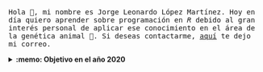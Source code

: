 <samp>Hola :wave:, mi nombre es Jorge Leonardo López Martínez. Hoy en día quiero aprender sobre programación en _R_ debido al gran interés personal de aplicar ese conocimiento en el área de la genética animal :tongue:. Si deseas contactarme, <a href="mailto:jollopezma@unal.edu.co">aquí</a> te dejo mi correo.</samp>

<details>
  <summary><b>:memo: Objetivo en el año 2020</b></summary>
  
</details>

<!--
**Leo4Luffy/Leo4Luffy** is a ✨ _special_ ✨ repository because its `README.md` (this file) appears on your GitHub profile.

Here are some ideas to get you started:

- 🔭 I’m currently working on ...
- 🌱 I’m currently learning ...
- 👯 I’m looking to collaborate on ...
- 🤔 I’m looking for help with ...
- 💬 Ask me about ...
- 📫 How to reach me: ...
- 😄 Pronouns: ...
- ⚡ Fun fact: ...
-->

